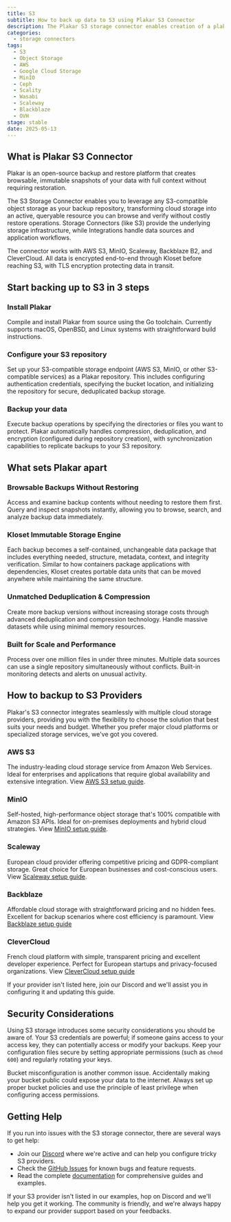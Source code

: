 ```yaml
---
title: S3
subtitle: How to back up data to S3 using Plakar S3 Connector
description: The Plakar S3 storage connector enables creation of a plakar Kloset repository on any S3-compatible object storage buckets.
categories:
  - storage connectors
tags:
  - S3
  - Object Storage
  - AWS
  - Google Cloud Storage
  - MinIO
  - Ceph
  - Scality
  - Wasabi
  - Scaleway
  - Blackblaze
  - OVH
stage: stable
date: 2025-05-13
---
```


## What is Plakar S3 Connector
Plakar is an open-source backup and restore platform that creates browsable, immutable snapshots of your data with full context without requiring restoration.

The S3 Storage Connector enables you to leverage any S3-compatible object storage as your backup repository, transforming cloud storage into an active, queryable resource you can browse and verify without costly restore operations. Storage Connectors (like S3) provide the underlying storage infrastructure, while Integrations handle data sources and application workflows.

The connector works with AWS S3, MinIO, Scaleway, Backblaze B2, and CleverCloud. All data is encrypted end-to-end through Kloset before reaching S3, with TLS encryption protecting data in transit.

## Start backing up to S3 in 3 steps

### Install Plakar
Compile and install Plakar from source using the Go toolchain. Currently supports macOS, OpenBSD, and Linux systems with straightforward build instructions.

### Configure your S3 repository
Set up your S3-compatible storage endpoint (AWS S3, MinIO, or other S3-compatible services) as a Plakar repository. This includes configuring authentication credentials, specifying the bucket location, and initializing the repository for secure, deduplicated backup storage.

### Backup your data
Execute backup operations by specifying the directories or files you want to protect. Plakar automatically handles compression, deduplication, and encryption (configured during repository creation), with synchronization capabilities to replicate backups to your S3 repository.

## What sets Plakar apart

### Browsable Backups Without Restoring

Access and examine backup contents without needing to restore them first. Query and inspect snapshots instantly, allowing you to browse, search, and analyze backup data immediately.

### Kloset Immutable Storage Engine

Each backup becomes a self-contained, unchangeable data package that includes everything needed, structure, metadata, context, and integrity verification. Similar to how containers package applications with dependencies, Kloset creates portable data units that can be moved anywhere while maintaining the same structure.

### Unmatched Deduplication & Compression

Create more backup versions without increasing storage costs through advanced deduplication and compression technology. Handle massive datasets while using minimal memory resources.

### Built for Scale and Performance

Process over one million files in under three minutes. Multiple data sources can use a single repository simultaneously without conflicts. Built-in monitoring detects and alerts on unusual activity.

## How to backup to S3 Providers

Plakar's S3 connector integrates seamlessly with multiple cloud storage providers, providing you with the flexibility to choose the solution that best suits your needs and budget. Whether you prefer major cloud platforms or specialized storage services, we've got you covered.

### AWS S3

The industry-leading cloud storage service from Amazon Web Services. Ideal for enterprises and applications that require global availability and extensive integration. View [AWS S3 setup guide](/integrations/storage/s3/aws-s3/).

### MinIO

Self-hosted, high-performance object storage that's 100% compatible with Amazon S3 APIs. Ideal for on-premises deployments and hybrid cloud strategies. View [MinIO setup guide](/integrations/storage/s3/minio/).

### Scaleway

European cloud provider offering competitive pricing and GDPR-compliant storage. Great choice for European businesses and cost-conscious users. View [Scaleway setup guide](/integrations/storage/s3/scaleway/).

### Backblaze
Affordable cloud storage with straightforward pricing and no hidden fees. Excellent for backup scenarios where cost efficiency is paramount. View [Backblaze setup guide](/integrations/storage/s3/backblaze/)

### CleverCloud
French cloud platform with simple, transparent pricing and excellent developer experience. Perfect for European startups and privacy-focused organizations. View [CleverCloud setup guide](/integrations/storage/s3/clevercloud/)

If your provider isn't listed here, join our Discord and we'll assist you in configuring it and updating this guide.

## Security Considerations

Using S3 storage introduces some security considerations you should be aware of. Your S3 credentials are powerful; if someone gains access to your access key, they can potentially access or modify your backups. Keep your configuration files secure by setting appropriate permissions (such as `chmod 600`) and regularly rotating your keys.

Bucket misconfiguration is another common issue. Accidentally making your bucket public could expose your data to the internet. Always set up proper bucket policies and use the principle of least privilege when configuring access permissions.

## Getting Help

If you run into issues with the S3 storage connector, there are several ways to get help:
- Join our [Discord](https://discord.gg/uuegtnF2Q5) where we're active and can help you configure tricky S3 providers. 
- Check the [GitHub Issues](https://github.com/PlakarKorp/plakar/issues) for known bugs and feature requests. 
- Read the complete [documentation](https://docs.plakar.io) for comprehensive guides and examples.

If your S3 provider isn't listed in our examples, hop on Discord and we'll help you get it working. The community is friendly, and we're always happy to expand our provider support based on your feedbacks.
